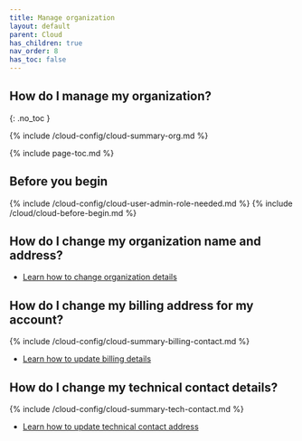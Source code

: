 ```yaml
---
title: Manage organization
layout: default
parent: Cloud
has_children: true
nav_order: 8
has_toc: false
---
```


## How do I manage my organization?
{: .no_toc }

{% include /cloud-config/cloud-summary-org.md %}

{% include page-toc.md %}

## Before you begin

{% include /cloud-config/cloud-user-admin-role-needed.md %}
{% include /cloud/cloud-before-begin.md %}

## How do I change my organization name and address?

* [Learn how to change organization details](/cloud/cloud-configuration/cloud-org-address)

## How do I change my billing address for my account?

{% include /cloud-config/cloud-summary-billing-contact.md %}

* [Learn how to update billing details](/cloud/cloud-configuration/cloud-org-update-billing)

## How do I change my technical contact details?

{% include /cloud-config/cloud-summary-tech-contact.md %}

* [Learn how to update technical contact address](/cloud/cloud-configuration/cloud-org-update-tech-contact)
